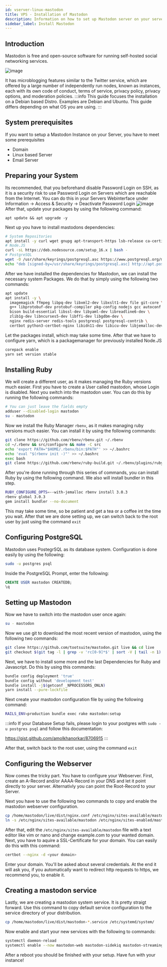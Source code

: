```yaml
---
id: vserver-linux-mastodon
title: VPS - Installation of Mastodon
description: Information on how to set up Mastodon server on your server from ZAP-Hosting - ZAP-Hosting.com documentation
sidebar_label: Install Mastodon
---
```




## Introduction

Mastodon is free and open-source software for running self-hosted social networking services.

![image](https://user-images.githubusercontent.com/32127408/207198152-fa6ca1e6-b845-4fd8-83d9-cc4a8fb91f9f.png)

It has microblogging features similar to the Twitter service, which are offered by a large number of independently run nodes, known as instances,
each with its own code of conduct, terms of service, privacy policy, privacy options, and moderation policies.
:::info
This guide focuses the installation on a Debian based Distro. Examples are Debian and Ubuntu. This guide differs depending on what OS you are using.
:::

## System prerequisites
If you want to setup a Mastodon Instance on your Server, you have to meet some prerequisites
- Domain
- Linux based Server
- Email Server

## Preparing your System
Its recommended, that you beforehand disable Password Login on SSH, as it is a security risk to use Password Login on Servers which are reachable from the Internet.
You can do this in your Servers Webinterface under Information -> Access & Security -> Deactivate Password Login
![image](https://user-images.githubusercontent.com/32127408/207198356-d36eeb4d-647c-4102-9d09-dcaebd8a29b5.png)
After that, update your packages by using the following command:
```
apt update && apt upgrade -y
```

Next up you have to install mastodons dependencies:
```bash
# System Repositories
apt install -y curl wget gnupg apt-transport-https lsb-release ca-certificates
# Node.JS
curl -sL https://deb.nodesource.com/setup_16.x | bash -
# PostgreSQL
wget -O /usr/share/keyrings/postgresql.asc https://www.postgresql.org/media/keys/ACCC4CF8.asc
echo "deb [signed-by=/usr/share/keyrings/postgresql.asc] http://apt.postgresql.org/pub/repos/apt $(lsb_release -cs)-pgdg main" > /etc/apt/sources.list.d/postgresql.list
```

After we have installed the dependencies for Mastodon, we can install the necessary system Packages. We do that by simply using the following two commands:
```bash
apt update
apt install -y \
  imagemagick ffmpeg libpq-dev libxml2-dev libxslt1-dev file git-core \
  g++ libprotobuf-dev protobuf-compiler pkg-config nodejs gcc autoconf \
  bison build-essential libssl-dev libyaml-dev libreadline6-dev \
  zlib1g-dev libncurses5-dev libffi-dev libgdbm-dev \
  nginx redis-server redis-tools postgresql postgresql-contrib \
  certbot python3-certbot-nginx libidn11-dev libicu-dev libjemalloc-dev
```
Let the packages install, which may take some time. After that we have to configure yarn, which is a packagemanager for previously installed Node.JS
```bash
corepack enable
yarn set version stable
```

## Installing Ruby
We will create a different user, as it makes managing the Ruby versions much easier. First you have to create a User called mastodon, whose Login is disabled. Next you switch into the mastodon user. You can do this by running the following commands:
```bash
# You can just leave the fields empty
adduser --disabled-login mastodon
su - mastodon
```

Now we install the Ruby Manager `rbenv`, as it makes managing ruby versions much easier. You can install it by using the following commands:
```bash
git clone https://github.com/rbenv/rbenv.git ~/.rbenv
cd ~/.rbenv && src/configure && make -C src
echo 'export PATH="$HOME/.rbenv/bin:$PATH"' >> ~/.bashrc
echo 'eval "$(rbenv init -)"' >> ~/.bashrc
exec bash
git clone https://github.com/rbenv/ruby-build.git ~/.rbenv/plugins/ruby-build
```
After you're done running through this series of commands, you can install Ruby by using the following command. We also will install bundler in this step. 
```bash
RUBY_CONFIGURE_OPTS=--with-jemalloc rbenv install 3.0.3
rbenv global 3.0.3
gem install bundler --no-document
```
This may take some time, so be patient and get a tea or a coffee int the time you wait. After that we are done setting up, we can switch back to the root user by just using the command `exit`

## Configuring PostgreSQL
Mastodon uses PostegrSQL as its database system. Configuration is done easily by using the following:
```bash
sudo -u postgres psql
```

Inside the PostgreSQL Prompt, enter the following:
```sql
CREATE USER mastodon CREATEDB;
\q
```

## Setting up Mastodon
Now we have to switch into the mastodon user once again:
```bash
su - mastodon
```
Now we use git to download the most recent version of mastodon, using the following two commands:
```bash
git clone https://github.com/tootsuite/mastodon.git live && cd live
git checkout $(git tag -l | grep -v 'rc[0-9]*$' | sort -V | tail -n 1)
```
Next, we have to install some more and the last Dependencies for Ruby and Javascript. Do this by using this commands:
```bash
bundle config deployment 'true'
bundle config without 'development test'
bundle install -j$(getconf _NPROCESSORS_ONLN)
yarn install --pure-lockfile
```
Next create your mastodon configuration file by using the following command:
```bash
RAILS_ENV=production bundle exec rake mastodon:setup
```
:::info
If your Database Setup fails, please login to your postgres with `sudo -u postgres psql` and follow this documentation: 

https://gist.github.com/amolkhanorkar/8706915
:::

After that, switch back to the root user, using the command `exit`

## Configuring the Webserver
Now comes the tricky part. You have to configure your Webserver. First, create an A-Record and/or AAAA-Record in your DNS and let it point directly to your server. Alternativly you can point the Root-Record to your Server.

Next you have to use the following two commands to copy and enable the mastodon webserver configuration.
```bash
cp /home/mastodon/live/dist/nginx.conf /etc/nginx/sites-available/mastodon
ln -s /etc/nginx/sites-available/mastodon /etc/nginx/sites-enabled/mastodon
```

After that, edit the `/etc/nginx/sites-available/mastodon` file with a text editor like vim or nano and change example.com to your wanted domain. 
Next, you have to aquire a SSL-Certificate for your domain. You can easily do this with this command: 
```bash
certbot --nginx -d <your domain>
```
Enter your domain. You'll be asked about several credentials. At the end it will ask you, if you automatically want to redirect http requests to https, we recommend you, to enable it.

## Creating a mastodon service
Lastly, we are creating a mastodon system service. It is pretty straigt forward. 
Use this command to copy default service configuration to the service directory of your distribution. 
```sh
cp /home/mastodon/live/dist/mastodon-*.service /etc/systemd/system/
```

Now enable and start your new services with the following to commands:
```sh
systemctl daemon-reload
systemctl enable --now mastodon-web mastodon-sidekiq mastodon-streaming
```

After a reboot you should be finished with your setup. Have fun with your instance!
